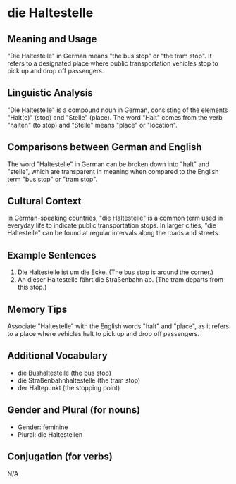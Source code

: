 # die Haltestelle
## Meaning and Usage
"Die Haltestelle" in German means "the bus stop" or "the tram stop". It refers to a designated place where public transportation vehicles stop to pick up and drop off passengers.

## Linguistic Analysis
"Die Haltestelle" is a compound noun in German, consisting of the elements "Halt(e)" (stop) and "Stelle" (place). The word "Halt" comes from the verb "halten" (to stop) and "Stelle" means "place" or "location".

## Comparisons between German and English
The word "Haltestelle" in German can be broken down into "halt" and "stelle", which are transparent in meaning when compared to the English term "bus stop" or "tram stop".

## Cultural Context
In German-speaking countries, "die Haltestelle" is a common term used in everyday life to indicate public transportation stops. In larger cities, "die Haltestelle" can be found at regular intervals along the roads and streets.

## Example Sentences
1. Die Haltestelle ist um die Ecke. (The bus stop is around the corner.)
2. An dieser Haltestelle fährt die Straßenbahn ab. (The tram departs from this stop.)

## Memory Tips
Associate "Haltestelle" with the English words "halt" and "place", as it refers to a place where vehicles halt to pick up and drop off passengers.

## Additional Vocabulary
- die Bushaltestelle (the bus stop)
- die Straßenbahnhaltestelle (the tram stop)
- der Haltepunkt (the stopping point)

## Gender and Plural (for nouns)
- Gender: feminine
- Plural: die Haltestellen

## Conjugation (for verbs)
N/A